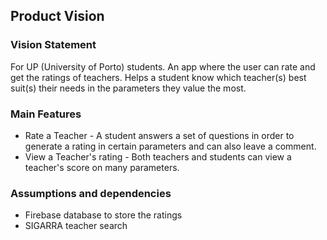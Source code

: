 
## Product Vision

### Vision Statement

For UP (University of Porto) students. An app where the user can rate and get the ratings of teachers. Helps a student know which teacher(s) best suit(s) their needs in the parameters they value the most.

### Main Features
 - Rate a Teacher - A student answers a set of questions in order to generate a rating in certain parameters and can also leave a comment.
 - View a Teacher's rating - Both teachers and students can view a teacher's score on many parameters.

### Assumptions and dependencies
 - Firebase database to store the ratings
 - SIGARRA teacher search